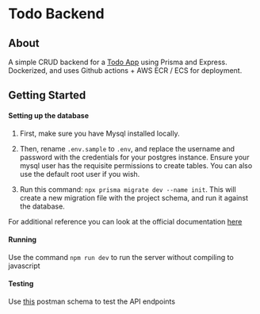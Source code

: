 # Todo Backend

## About

A simple CRUD backend for a [Todo App](https://github.com/JayaDeHart/todo-frontend) using Prisma and Express. Dockerized, and uses Github actions + AWS ECR / ECS for deployment.

## Getting Started

#### Setting up the database

1. First, make sure you have Mysql installed locally.

2. Then, rename `.env.sample` to `.env`, and replace the username and password with the credentials for your postgres instance. Ensure your mysql user has the requisite permissions to create tables. You can also use the default root user if you wish.

3. Run this command: `npx prisma migrate dev --name init`. This will create a new migration file with the project schema, and run it against the database.

For additional reference you can look at the official documentation [here](https://www.prisma.io/docs/getting-started/setup-prisma/start-from-scratch/relational-databases/using-prisma-migrate-typescript-postgresql)

#### Running

Use the command `npm run dev` to run the server without compiling to javascript

#### Testing

Use [this](https://cloudy-star-256114.postman.co/workspace/Team-Workspace~e2b1dcb9-cc83-40fd-83c8-b2f054e4073b/collection/13575361-06472c82-d0bd-4e44-b79b-7c9041968e18?action=share&creator=13575361) postman schema to test the API endpoints
